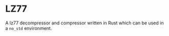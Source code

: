# LZ77

A lz77 decompressor and compressor written in Rust which can be
used in a `no_std` environment.
